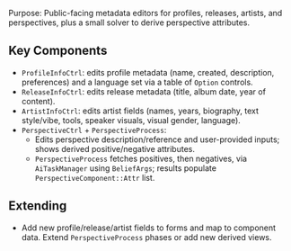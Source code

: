Purpose: Public-facing metadata editors for profiles, releases, artists, and perspectives, plus a small solver to derive perspective attributes.

Key Components
--------------
- `ProfileInfoCtrl`: edits profile metadata (name, created, description, preferences) and a language set via a table of `Option` controls.
- `ReleaseInfoCtrl`: edits release metadata (title, album date, year of content).
- `ArtistInfoCtrl`: edits artist fields (names, years, biography, text style/vibe, tools, speaker visuals, visual gender, language).
- `PerspectiveCtrl` + `PerspectiveProcess`:
  - Edits perspective description/reference and user-provided inputs; shows derived positive/negative attributes.
  - `PerspectiveProcess` fetches positives, then negatives, via `AiTaskManager` using `BeliefArgs`; results populate `PerspectiveComponent::Attr` list.

Extending
---------
- Add new profile/release/artist fields to forms and map to component data. Extend `PerspectiveProcess` phases or add new derived views.

